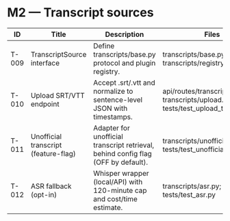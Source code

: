 # M2 — Transcript sources

| ID | Title | Description | Files | Commands | DoD | Labels | TimeboxMinutes |
| --- | --- | --- | --- | --- | --- | --- | --- |
| T-009 | TranscriptSource interface | Define transcripts/base.py protocol and plugin registry. | transcripts/base.py; transcripts/registry.py | make test | Plugins can register/resolve; unit tests pass. | backend,design | 60 |
| T-010 | Upload SRT/VTT endpoint | Accept .srt/.vtt and normalize to sentence-level JSON with timestamps. | api/routes/transcripts.py; transcripts/upload.py; tests/test_upload_transcript.py | make dev; pytest -k upload | Fixture SRT/VTT converts correctly. | backend,ingest | 90 |
| T-011 | Unofficial transcript (feature-flag) | Adapter for unofficial transcript retrieval, behind config flag (OFF by default). | transcripts/unofficial.py; tests/test_unofficial.py | pytest -k unofficial | Mocked HTML parsed; respects flag. | backend,ingest,risk | 90 |
| T-012 | ASR fallback (opt-in) | Whisper wrapper (local/API) with 120-minute cap and cost/time estimate. | transcripts/asr.py; tests/test_asr.py | pytest -k asr | Short sample transcribed; limit enforced. | backend,asr | 90 |
